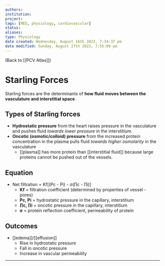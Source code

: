 ```yaml
---
authors: 
institution: 
project: 
tags: [MED, physiology, cardiovascular]
status: 
aliases: 
type: Physiology
date created: Wednesday, August 16th 2023, 7:34:37 pm
date modified: Sunday, August 27th 2023, 7:55:09 pm
---
```


(Back to [[PCV Atlas]])

# Starling Forces

Starling forces are the determinants of **how fluid moves between the vasculature and interstitial space**.
## Types of Starling forces
- **Hydrostatic pressure** from the heart raises pressure in the vasculature and pushes fluid _towards lower pressure_ in the interstitium.
- **Oncotic (osmotic/colloid) pressure** from the increased protein concentration in the plasma pulls fluid _towards higher osmolarity_ in the vasculature
	- [[plasma]] has more protein than [[interstitial fluid]] because large proteins cannot be pushed out of the vessels.
## Equation
- Net filtration = Kf[(Pc - Pi) - σ(∏c - ∏i)]
	- **Kf** = filtration coefficient (determined by properties of vessel - pores)
	- **Pc, Pi** = hydrostatic pressure in the capillary, interstitium
	- **∏c, ∏i** = oncotic pressure in the capillary, interstitium
	- **σ** = protein reflection coefficient, permeability of protein
## Outcomes
- [[edema]]/[[effusion]]
	- Rise in hydrostatic pressure
	- Fall in oncotic pressure
	- Increase in vascular permeability

---
